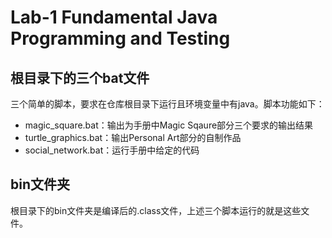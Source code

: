 # Lab-1 Fundamental Java Programming and Testing

## 根目录下的三个bat文件

三个简单的脚本，要求在仓库根目录下运行且环境变量中有java。脚本功能如下：

- magic_square.bat：输出为手册中Magic Sqaure部分三个要求的输出结果
- turtle_graphics.bat：输出Personal Art部分的自制作品
- social_network.bat：运行手册中给定的代码

## bin文件夹

根目录下的bin文件夹是编译后的.class文件，上述三个脚本运行的就是这些文件。